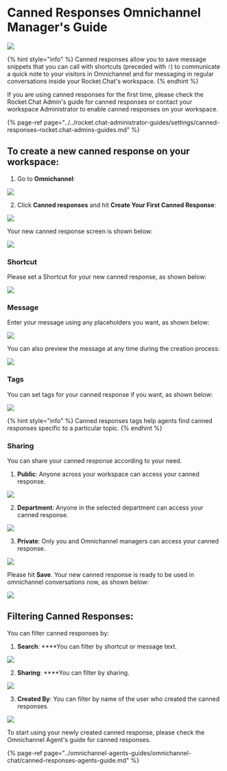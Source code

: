 # Canned Responses Omnichannel Manager's Guide

![](../../../.gitbook/assets/enterprise%20%281%29.jpg)

{% hint style="info" %}
Canned responses allow you to save message snippets that you can call with shortcuts \(preceded with `!`\) to communicate a quick note to your visitors in Omnichannel and for messaging in regular conversations inside your Rocket.Chat's workspace.
{% endhint %}

  
If you are using canned responses for the first time, please check the Rocket.Chat Admin's guide for canned responses or contact your workspace Administrator to enable canned responses on your workspace.

{% page-ref page="../../rocket.chat-administrator-guides/settings/canned-responses-rocket.chat-admins-guides.md" %}

## To create a new canned response on your workspace:

1. Go to **Omnichannel**:

![](../../../.gitbook/assets/image%20%28497%29.png)

2. Click **Canned responses** and hit **Create Your First Canned Response**:

![](../../../.gitbook/assets/image%20%28527%29.png)

Your new canned response screen is shown below:

![](../../../.gitbook/assets/image%20%28528%29.png)

### Shortcut

Please set a Shortcut for your new canned response, as shown below:

![](../../../.gitbook/assets/image%20%28514%29.png)



### Message

Enter your message using any placeholders you want, as shown below:

![](../../../.gitbook/assets/image%20%28506%29.png)

You can also preview the message at any time during the creation process:

![](../../../.gitbook/assets/image%20%28516%29.png)

### Tags

You can set tags for your canned response if you want, as shown below:

![](../../../.gitbook/assets/image%20%28508%29.png)

{% hint style="info" %}
Canned responses tags help agents find canned responses specific to a particular topic.
{% endhint %}

### Sharing

You can share your canned response according to your need. 

1. **Public**: Anyone across your workspace can access your canned response.

![](../../../.gitbook/assets/image%20%28519%29.png)

2. **Department**: Anyone in the selected department can access your canned response.

![](../../../.gitbook/assets/image%20%28493%29.png)

3. **Private**: Only you and Omnichannel managers can access your canned response.

![](../../../.gitbook/assets/image%20%28521%29.png)

Please hit **Save**. Your new canned response is ready to be used in omnichannel conversations now, as shown below:

![](../../../.gitbook/assets/image%20%28507%29.png)

  
  


## Filtering Canned Responses:

You can filter canned responses by:

1. **Search**: ****You can filter by shortcut or message text.

![](../../../.gitbook/assets/image%20%28525%29.png)

2. **Sharing**: ****You can filter by sharing.

![](../../../.gitbook/assets/image%20%28495%29.png)

  
3. **Created By**: You can filter by name of the user who created the canned responses.

![](../../../.gitbook/assets/image%20%28500%29.png)

To start using your newly created canned response, please check the Omnichannel Agent's guide for canned responses.

{% page-ref page="../omnichannel-agents-guides/omnichannel-chat/canned-responses-agents-guide.md" %}



